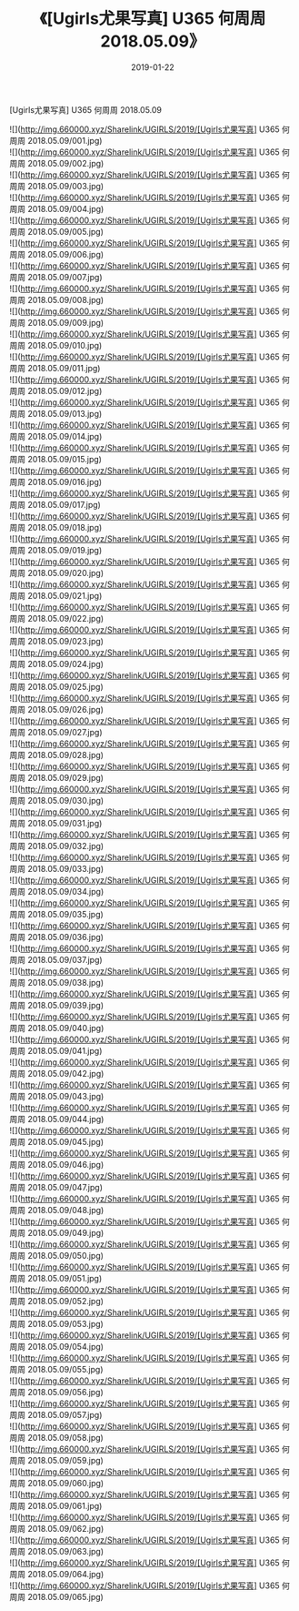﻿---
layout: post
title:  《[Ugirls尤果写真] U365 何周周 2018.05.09》
date:   2019-01-22
img: http://img.660000.xyz/Sharelink/UGIRLS/2019/[Ugirls尤果写真] U365 何周周 2018.05.09/000.jpg
categories: [美女, 清纯, 唯美]
---

[Ugirls尤果写真] U365 何周周 2018.05.09

 ![](http://img.660000.xyz/Sharelink/UGIRLS/2019/[Ugirls尤果写真] U365 何周周 2018.05.09/001.jpg) <br>![](http://img.660000.xyz/Sharelink/UGIRLS/2019/[Ugirls尤果写真] U365 何周周 2018.05.09/002.jpg) <br>![](http://img.660000.xyz/Sharelink/UGIRLS/2019/[Ugirls尤果写真] U365 何周周 2018.05.09/003.jpg) <br>![](http://img.660000.xyz/Sharelink/UGIRLS/2019/[Ugirls尤果写真] U365 何周周 2018.05.09/004.jpg) <br>![](http://img.660000.xyz/Sharelink/UGIRLS/2019/[Ugirls尤果写真] U365 何周周 2018.05.09/005.jpg) <br>![](http://img.660000.xyz/Sharelink/UGIRLS/2019/[Ugirls尤果写真] U365 何周周 2018.05.09/006.jpg) <br>![](http://img.660000.xyz/Sharelink/UGIRLS/2019/[Ugirls尤果写真] U365 何周周 2018.05.09/007.jpg) <br>![](http://img.660000.xyz/Sharelink/UGIRLS/2019/[Ugirls尤果写真] U365 何周周 2018.05.09/008.jpg) <br>![](http://img.660000.xyz/Sharelink/UGIRLS/2019/[Ugirls尤果写真] U365 何周周 2018.05.09/009.jpg) <br>![](http://img.660000.xyz/Sharelink/UGIRLS/2019/[Ugirls尤果写真] U365 何周周 2018.05.09/010.jpg) <br>![](http://img.660000.xyz/Sharelink/UGIRLS/2019/[Ugirls尤果写真] U365 何周周 2018.05.09/011.jpg) <br>![](http://img.660000.xyz/Sharelink/UGIRLS/2019/[Ugirls尤果写真] U365 何周周 2018.05.09/012.jpg) <br>![](http://img.660000.xyz/Sharelink/UGIRLS/2019/[Ugirls尤果写真] U365 何周周 2018.05.09/013.jpg) <br>![](http://img.660000.xyz/Sharelink/UGIRLS/2019/[Ugirls尤果写真] U365 何周周 2018.05.09/014.jpg) <br>![](http://img.660000.xyz/Sharelink/UGIRLS/2019/[Ugirls尤果写真] U365 何周周 2018.05.09/015.jpg) <br>![](http://img.660000.xyz/Sharelink/UGIRLS/2019/[Ugirls尤果写真] U365 何周周 2018.05.09/016.jpg) <br>![](http://img.660000.xyz/Sharelink/UGIRLS/2019/[Ugirls尤果写真] U365 何周周 2018.05.09/017.jpg) <br>![](http://img.660000.xyz/Sharelink/UGIRLS/2019/[Ugirls尤果写真] U365 何周周 2018.05.09/018.jpg) <br>![](http://img.660000.xyz/Sharelink/UGIRLS/2019/[Ugirls尤果写真] U365 何周周 2018.05.09/019.jpg) <br>![](http://img.660000.xyz/Sharelink/UGIRLS/2019/[Ugirls尤果写真] U365 何周周 2018.05.09/020.jpg) <br>![](http://img.660000.xyz/Sharelink/UGIRLS/2019/[Ugirls尤果写真] U365 何周周 2018.05.09/021.jpg) <br>![](http://img.660000.xyz/Sharelink/UGIRLS/2019/[Ugirls尤果写真] U365 何周周 2018.05.09/022.jpg) <br>![](http://img.660000.xyz/Sharelink/UGIRLS/2019/[Ugirls尤果写真] U365 何周周 2018.05.09/023.jpg) <br>![](http://img.660000.xyz/Sharelink/UGIRLS/2019/[Ugirls尤果写真] U365 何周周 2018.05.09/024.jpg) <br>![](http://img.660000.xyz/Sharelink/UGIRLS/2019/[Ugirls尤果写真] U365 何周周 2018.05.09/025.jpg) <br>![](http://img.660000.xyz/Sharelink/UGIRLS/2019/[Ugirls尤果写真] U365 何周周 2018.05.09/026.jpg) <br>![](http://img.660000.xyz/Sharelink/UGIRLS/2019/[Ugirls尤果写真] U365 何周周 2018.05.09/027.jpg) <br>![](http://img.660000.xyz/Sharelink/UGIRLS/2019/[Ugirls尤果写真] U365 何周周 2018.05.09/028.jpg) <br>![](http://img.660000.xyz/Sharelink/UGIRLS/2019/[Ugirls尤果写真] U365 何周周 2018.05.09/029.jpg) <br>![](http://img.660000.xyz/Sharelink/UGIRLS/2019/[Ugirls尤果写真] U365 何周周 2018.05.09/030.jpg) <br>![](http://img.660000.xyz/Sharelink/UGIRLS/2019/[Ugirls尤果写真] U365 何周周 2018.05.09/031.jpg) <br>![](http://img.660000.xyz/Sharelink/UGIRLS/2019/[Ugirls尤果写真] U365 何周周 2018.05.09/032.jpg) <br>![](http://img.660000.xyz/Sharelink/UGIRLS/2019/[Ugirls尤果写真] U365 何周周 2018.05.09/033.jpg) <br>![](http://img.660000.xyz/Sharelink/UGIRLS/2019/[Ugirls尤果写真] U365 何周周 2018.05.09/034.jpg) <br>![](http://img.660000.xyz/Sharelink/UGIRLS/2019/[Ugirls尤果写真] U365 何周周 2018.05.09/035.jpg) <br>![](http://img.660000.xyz/Sharelink/UGIRLS/2019/[Ugirls尤果写真] U365 何周周 2018.05.09/036.jpg) <br>![](http://img.660000.xyz/Sharelink/UGIRLS/2019/[Ugirls尤果写真] U365 何周周 2018.05.09/037.jpg) <br>![](http://img.660000.xyz/Sharelink/UGIRLS/2019/[Ugirls尤果写真] U365 何周周 2018.05.09/038.jpg) <br>![](http://img.660000.xyz/Sharelink/UGIRLS/2019/[Ugirls尤果写真] U365 何周周 2018.05.09/039.jpg) <br>![](http://img.660000.xyz/Sharelink/UGIRLS/2019/[Ugirls尤果写真] U365 何周周 2018.05.09/040.jpg) <br>![](http://img.660000.xyz/Sharelink/UGIRLS/2019/[Ugirls尤果写真] U365 何周周 2018.05.09/041.jpg) <br>![](http://img.660000.xyz/Sharelink/UGIRLS/2019/[Ugirls尤果写真] U365 何周周 2018.05.09/042.jpg) <br>![](http://img.660000.xyz/Sharelink/UGIRLS/2019/[Ugirls尤果写真] U365 何周周 2018.05.09/043.jpg) <br>![](http://img.660000.xyz/Sharelink/UGIRLS/2019/[Ugirls尤果写真] U365 何周周 2018.05.09/044.jpg) <br>![](http://img.660000.xyz/Sharelink/UGIRLS/2019/[Ugirls尤果写真] U365 何周周 2018.05.09/045.jpg) <br>![](http://img.660000.xyz/Sharelink/UGIRLS/2019/[Ugirls尤果写真] U365 何周周 2018.05.09/046.jpg) <br>![](http://img.660000.xyz/Sharelink/UGIRLS/2019/[Ugirls尤果写真] U365 何周周 2018.05.09/047.jpg) <br>![](http://img.660000.xyz/Sharelink/UGIRLS/2019/[Ugirls尤果写真] U365 何周周 2018.05.09/048.jpg) <br>![](http://img.660000.xyz/Sharelink/UGIRLS/2019/[Ugirls尤果写真] U365 何周周 2018.05.09/049.jpg) <br>![](http://img.660000.xyz/Sharelink/UGIRLS/2019/[Ugirls尤果写真] U365 何周周 2018.05.09/050.jpg) <br>![](http://img.660000.xyz/Sharelink/UGIRLS/2019/[Ugirls尤果写真] U365 何周周 2018.05.09/051.jpg) <br>![](http://img.660000.xyz/Sharelink/UGIRLS/2019/[Ugirls尤果写真] U365 何周周 2018.05.09/052.jpg) <br>![](http://img.660000.xyz/Sharelink/UGIRLS/2019/[Ugirls尤果写真] U365 何周周 2018.05.09/053.jpg) <br>![](http://img.660000.xyz/Sharelink/UGIRLS/2019/[Ugirls尤果写真] U365 何周周 2018.05.09/054.jpg) <br>![](http://img.660000.xyz/Sharelink/UGIRLS/2019/[Ugirls尤果写真] U365 何周周 2018.05.09/055.jpg) <br>![](http://img.660000.xyz/Sharelink/UGIRLS/2019/[Ugirls尤果写真] U365 何周周 2018.05.09/056.jpg) <br>![](http://img.660000.xyz/Sharelink/UGIRLS/2019/[Ugirls尤果写真] U365 何周周 2018.05.09/057.jpg) <br>![](http://img.660000.xyz/Sharelink/UGIRLS/2019/[Ugirls尤果写真] U365 何周周 2018.05.09/058.jpg) <br>![](http://img.660000.xyz/Sharelink/UGIRLS/2019/[Ugirls尤果写真] U365 何周周 2018.05.09/059.jpg) <br>![](http://img.660000.xyz/Sharelink/UGIRLS/2019/[Ugirls尤果写真] U365 何周周 2018.05.09/060.jpg) <br>![](http://img.660000.xyz/Sharelink/UGIRLS/2019/[Ugirls尤果写真] U365 何周周 2018.05.09/061.jpg) <br>![](http://img.660000.xyz/Sharelink/UGIRLS/2019/[Ugirls尤果写真] U365 何周周 2018.05.09/062.jpg) <br>![](http://img.660000.xyz/Sharelink/UGIRLS/2019/[Ugirls尤果写真] U365 何周周 2018.05.09/063.jpg) <br>![](http://img.660000.xyz/Sharelink/UGIRLS/2019/[Ugirls尤果写真] U365 何周周 2018.05.09/064.jpg) <br>![](http://img.660000.xyz/Sharelink/UGIRLS/2019/[Ugirls尤果写真] U365 何周周 2018.05.09/065.jpg) <br>